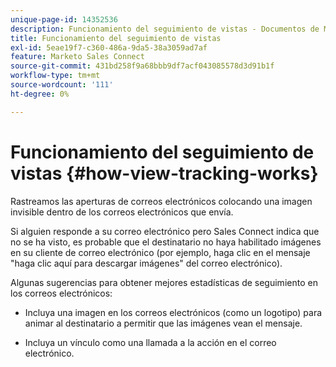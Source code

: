 ```yaml
---
unique-page-id: 14352536
description: Funcionamiento del seguimiento de vistas - Documentos de Marketo - Documentación del producto
title: Funcionamiento del seguimiento de vistas
exl-id: 5eae19f7-c360-486a-9da5-38a3059ad7af
feature: Marketo Sales Connect
source-git-commit: 431bd258f9a68bbb9df7acf043085578d3d91b1f
workflow-type: tm+mt
source-wordcount: '111'
ht-degree: 0%

---
```


# Funcionamiento del seguimiento de vistas {#how-view-tracking-works}

Rastreamos las aperturas de correos electrónicos colocando una imagen invisible dentro de los correos electrónicos que envía.

Si alguien responde a su correo electrónico pero Sales Connect indica que no se ha visto, es probable que el destinatario no haya habilitado imágenes en su cliente de correo electrónico (por ejemplo, haga clic en el mensaje &quot;haga clic aquí para descargar imágenes&quot; del correo electrónico).

Algunas sugerencias para obtener mejores estadísticas de seguimiento en los correos electrónicos:

* Incluya una imagen en los correos electrónicos (como un logotipo) para animar al destinatario a permitir que las imágenes vean el mensaje.

* Incluya un vínculo como una llamada a la acción en el correo electrónico.

